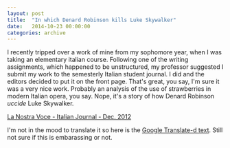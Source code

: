 ```yaml
---
layout: post
title:  "In which Denard Robinson kills Luke Skywalker"
date:   2014-10-23 00:00:00
categories: archive
---
```


I recently tripped over a work of mine from my sophomore year, when I was taking an elementary italian course.  Following one of the writing assignments, which happened to be unstructured, my professor suggested I submit my work to the semesterly Italian student journal.  I did and the editors decided to put it on the front page.  That's great, you say, I'm sure it was a very nice work.  Probably an analysis of the use of strawberries in modern Italian opera, you say.  Nope, it's a story of how Denard Robinson *uccide* Luke Skywalker.

[La Nostra Voce - Italian Journal - Dec. 2012](http://www.lsa.umich.edu/UMICH/rll/Home/Undergraduate/Concentrations%20and%20Minors/Italian/La_Nostra_Voce_Vol_IV_F12.pdf)

I'm not in the mood to translate it so here is the [Google Translate-d text](https://translate.google.com/#auto/en/C%E2%80%99era%20una%20volta%2C%20in%20una%20galassia%20molto%20lontana%2C%20un%20ragazzo%20che%20si%20chiamava%20Luke%20Skywalker%20che%20aveva%20deciso%20di%20venire%20all%E2%80%99Universit%C3%A0%20del%20Michigan%2C%20perch%C3%A9%20suo%20padre%2C%20%E2%80%9CDarth%20Vader%2C%E2%80%9D%20era%20cattivo%20e%20perch%C3%A9%20non%20c%E2%80%99era%20nessun%20%E2%80%9CStormtrooper%E2%80%9D%20ad%20Ann%20Arbor.%20Luke%20era%20un%20%E2%80%9CJedi%E2%80%9D%20ed%20ha%20avuto%20molta%20forza%2C%20e%20il%20padre%20l%E2%80%99aveva%20lasciato.%20Suo%20padre%20portava%20una%20maschera%20che%20faceva%20paura.%0AQuindi%2C%20Luke%20ha%20detto%3A%20%3C%3CArrivederci!%3E%3E%20%0Aai%20suoi%20amici%20mentre%20combatteva%20i%20%0A%E2%80%9CStormtroopers%E2%80%9D%20che%20suo%20padre%20aveva%20%0Amandato%20per%20ucciderlo.%20Luke%20vinceva%20%0Asempre%20quando%20combatteva%20contro%20gli%20%0A%E2%80%9CStormtroopers%E2%80%9D%20perch%C3%A9%2C%20ogni%20mattina%2C%20%0Apraticava%20con%20la%20sua%20spada%20laser.%0A%20%0AQuando%20Luke%20ha%20vinto%20e%20tutti%20gli%0A%E2%80%9CStormtrooper%E2%80%9D%20sono%20caduti%20per%20terra%2C%20Luke%20%0Aed%20i%20suoi%20amici%20si%20sono%20abbracciati.%20Tutti%20%0Aerano%20molto%20tristi%2C%20particolarmente%20Leila%2C%20la%20%0Asorella%20di%20Luke%2C%20Han%2C%20il%20migliore%20amico%20di%20%0ALuke%2C%20e%20Chewbacca%2C%20il%20%E2%80%9CWookie%E2%80%9D.%20Dopo%20molte%20%0Alacrime%2C%20Luke%20ha%20cominciato%20a%20camminare.%20%0AAd%20un%20tratto%2C%20si%20%C3%A8%20girato%2C%20e%20poi%20ha%20detto%2C%20%3C%3CLa%20%0Aforza%20sia%20con%20voi!%3E%3E%20Poi%2C%20%C3%A8%20scomparso%2C%20e%20i%20%0Asuoi%20amici%20non%20l%E2%80%99hanno%20pi%C3%B9%20visto.%0A%0ADopo%20molto%20tempo%2C%20quando%20Luke%20si%20%C3%A8%20%0Asvegliato%2C%20ha%20visto%20che%20lui%20era%20seduto%20sull%E2%80%99erba%20%0Averde%20ed%20era%20vicino%20ad%20un%20albero%20giallo%20e%20alto.%20%0AMan%20non%20era%20proprio%20un%20albero%2C%20perch%C3%A9%20Luke%20%0Aera%20sul%20campo%20di%20%E2%80%9Cfootball%E2%80%9D.%20Poi%2C%20una%20piccola%20%0Apalla%20marrone%20%C3%A8%20caduta%20fra%20le%20sue%20mani.%20%0A%20Ad%20un%20tratto%2C%20un%20suono%20orribile%20veniva%20da%20ogni%20%0Aluogo!%20Era%20indimenticabile!%20%0A%20Il%20suono%20di%20un%20milione%20di%20urla!%20E%20poi%2C%20alcuni%20%0Auomini%20enormi%20che%20portavano%20un%E2%80%99armatura%20%0Acolorata%20hanno%20corso%20verso%20di%20Luke!!%20Loro%20%0Asaltavano%20e%20urlavano%2C%20e%20Luke%20aveva%20molta%20%0Apaura!%20Ha%20trovato%20la%20sua%20spada%20laser%20ed%20ha%20%0Asaltato%20molto%20molto%20in%20alto.%20Questo%20era%20possibile%20%0Aperch%C3%A9%20Luke%20poteva%20usare%20%E2%80%9Cla%20forza%E2%80%9D.%0AAllora%2C%20alcune%20persone%20che%20portavano%20dei%20vestiti%20neri%2C%20sono%20venuti%20ed%20erano%20dei%20%0Apoliziotti.%20Loro%20avevano%20le%20pistole%2C%20e%20hanno%20detto%3A%20%3C%3CFermo%20o%20spariamo!!%3E%3E%20ma%20Luke%20ha%20%0Atritato%20tutti%20i%20proiettili%20con%20la%20sua%20spada%20laser.%20Luke%20ha%20cominciato%20a%20correre%20verso%20gli%20%0Auomini%20che%20portavano%20i%20vestiti%20neri%20mentre%20diceva%2C%3C%3CMorite%2C%20Stormtroopers!!!%3E%3E%20%0A%20Ad%20un%20tratto%2C%20invece%2C%20Denard%20ha%20lanciato%20la%20palla%20alla%20testa%20di%20Luke!%20La%20palla%20l%E2%80%99ha%20trovato%20%0Amolto%20velocemente%2C%20e%20Luke%20ha%20detto%3A%20%3C%3CAiutami%2C%20Obi-Wan%20Kenobi!!%3E%3E.%20Cos%C3%AC%20%C3%A8%20caduto%20per%20%0Aterra%2C%20morto!%20L%E2%80%99Universit%C3%A0%20del%20Michigan%20era%20sicura!!!).  Still not sure if this is embarassing or not.
